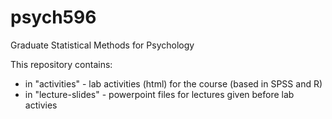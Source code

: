 # psych596
Graduate Statistical Methods for Psychology

This repository contains:  
- in "activities" - lab activities (html) for the course (based in SPSS and R)  
- in "lecture-slides" - powerpoint files for lectures given before lab activies  
